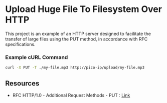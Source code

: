 # Upload Huge File To Filesystem Over HTTP

This project is an example of an HTTP server designed to facilitate the transfer of large files using the PUT method, in accordance with RFC specifications.

### Example cURL Command

```bash
curl -X PUT -T ./my-file.mp3 http://pico-ip/upload/my-file.mp3
```

## Resources

- RFC HTTP/1.0 - Additional Request Methods - PUT : [Link](https://datatracker.ietf.org/doc/html/rfc1945#appendix-D.1.1)
